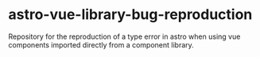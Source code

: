 # astro-vue-library-bug-reproduction

Repository for the reproduction of a type error in astro when using vue components imported directly from a component library.
